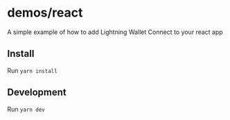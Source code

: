 # demos/react

A simple example of how to add Lightning Wallet Connect to your react app

## Install

Run `yarn install`

## Development

Run `yarn dev`
